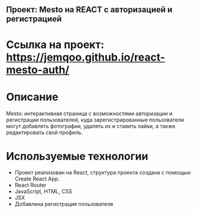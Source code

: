 ## Проект: Mesto на REACT с авторизацией и регистрацией

# Ссылка на проект: https://jemqoo.github.io/react-mesto-auth/

# Описание

Mesto: интерактивная страница с возможностями авторизации и регистрации пользователей, куда зарегистрированные пользователи могут добавлять фотографии, удалять их и ставить лайки, а также редактировать свой профиль.

# Используемые технологии

- Проект реализован на React, структура проекта создана с помощью Create React App.
- React Router
- JavaScript, HTML, CSS
- JSX
- Добавлена регистрация пользователя
